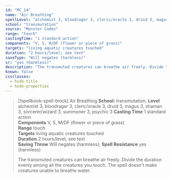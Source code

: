 ```yaml
---
id: "MC_14"
name: "Air Breathing"
spellLevel: "alchemist 3, bloodrager 3, cleric/oracle 3, druid 3, magus 3, shaman 3, sorcerer/wizard 3, summoner 3, psychic 3"
school: "transmutation"
source: "Monster Codex"
range: "touch"
castingTime: "1 standard action"
components: "V, S, M/DF (flower or piece of grass)"
targets: "living aquatic creatures touched"
duration: "2 hours/level; see text"
saveType: "Will negates (harmless)"
sr: "yes (harmless)"
description: "The transmuted creatures can breathe air freely. Divide the duration evenly among all the creatures you touch. The spell doesn't make creatures unable to breathe water."
known: false
cssclasses:
  - hide-title
  - hide-properties
---
```


> [!spellbook-spell-block] Air Breathing
> **School:** transmutation; **Level** alchemist 3, bloodrager 3, cleric/oracle 3, druid 3, magus 3, shaman 3, sorcerer/wizard 3, summoner 3, psychic 3
> **Casting Time** 1 standard action  
> **Components** V, S, M/DF (flower or piece of grass)  
> **Range** touch  
> **Targets** living aquatic creatures touched  
> **Duration** 2 hours/level; see text  
> **Saving Throw** Will negates (harmless); **Spell Resistance** yes (harmless)
> 
> The transmuted creatures can breathe air freely. Divide the duration evenly among all the creatures you touch. The spell doesn't make creatures unable to breathe water.